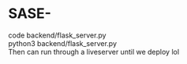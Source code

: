 # SASE-

code backend/flask_server.py<br>
python3 backend/flask_server.py<br>
Then can run through a liveserver until we deploy lol<br>
